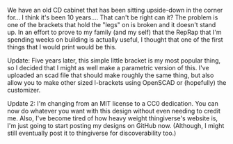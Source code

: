 We have an old CD cabinet that has been sitting upside-down in the corner for... I think it's been 10 years.... That can't be right can it? The problem is one of the brackets that hold the "legs" on is broken and it doesn't stand up. In an effort to prove to my family (and my self) that the RepRap that I'm spending weeks on building is actually useful, I thought that one of the first things that I would print would be this.

Update: Five years later, this simple little bracket is my most popular thing, so I decided that I might as well make a parametric version of this. I've uploaded an scad file that should make roughly the same thing, but also allow you to make other sized l-brackets using OpenSCAD or (hopefully) the customizer.

Update 2: I'm changing from an MIT license to a CC0 dedication. You can now do whatever you want with this design without even needing to credit me. Also, I've become tired of how heavy weight thingiverse's website is, I'm just going to start posting my designs on GitHub now. (Although, I might still eventually post it to thingiverse for discoverability too.)
